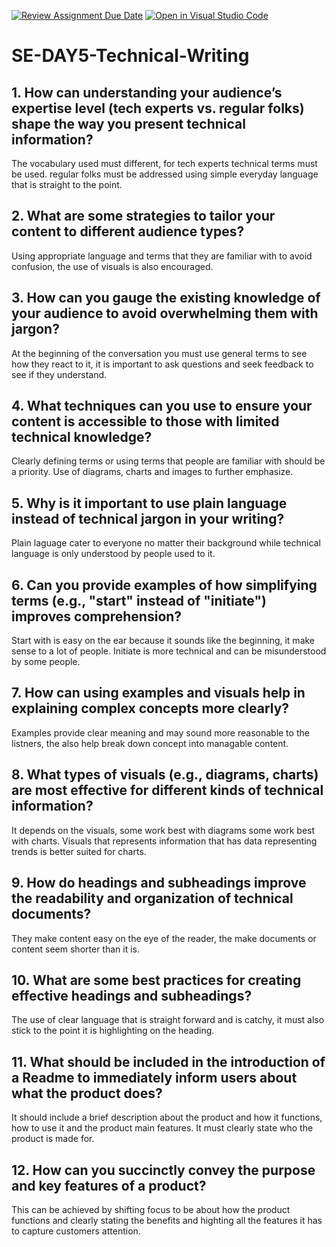 [![Review Assignment Due Date](https://classroom.github.com/assets/deadline-readme-button-22041afd0340ce965d47ae6ef1cefeee28c7c493a6346c4f15d667ab976d596c.svg)](https://classroom.github.com/a/zsAR-pyY)
[![Open in Visual Studio Code](https://classroom.github.com/assets/open-in-vscode-2e0aaae1b6195c2367325f4f02e2d04e9abb55f0b24a779b69b11b9e10269abc.svg)](https://classroom.github.com/online_ide?assignment_repo_id=18606107&assignment_repo_type=AssignmentRepo)
# SE-DAY5-Technical-Writing
## 1. How can understanding your audience’s expertise level (tech experts vs. regular folks) shape the way you present technical information?
The vocabulary used must different, for tech experts technical terms must be used. regular folks must be addressed using simple everyday language that is straight to the point.
## 2. What are some strategies to tailor your content to different audience types?
Using appropriate language and terms that they are familiar with to avoid confusion, the use of visuals is also encouraged.
## 3. How can you gauge the existing knowledge of your audience to avoid overwhelming them with jargon?
At the beginning of the conversation you must use general terms to see how they react to it, it is important to ask questions and seek feedback to see if they understand.
## 4. What techniques can you use to ensure your content is accessible to those with limited technical knowledge?
Clearly defining terms or using terms that people are familiar with should be a priority. Use of diagrams, charts and images to further emphasize.
## 5. Why is it important to use plain language instead of technical jargon in your writing?
Plain laguage cater to everyone no matter their background while technical language is only understood by people used to it.
## 6. Can you provide examples of how simplifying terms (e.g., "start" instead of "initiate") improves comprehension?
Start with is easy on the ear because it sounds like the beginning, it make sense to a lot of people. Initiate is more technical and can be misunderstood by some people.
## 7. How can using examples and visuals help in explaining complex concepts more clearly?
Examples provide clear meaning and may sound more reasonable to the listners, the also help break down concept into managable content.
## 8. What types of visuals (e.g., diagrams, charts) are most effective for different kinds of technical information?
It depends on the visuals, some work best with diagrams some work best with charts. Visuals that represents information that has data representing trends is better suited for charts.
## 9. How do headings and subheadings improve the readability and organization of technical documents?
They make content easy on the eye of the reader, the make documents or content seem shorter than it is.
## 10. What are some best practices for creating effective headings and subheadings?
The use of clear language that is straight forward and is catchy, it must also stick to the point it is highlighting on the heading.
## 11. What should be included in the introduction of a Readme to immediately inform users about what the product does?
It should include a brief description about the product and how it functions, how to use it and the product main features.
It must clearly state who the product is made for.
## 12. How can you succinctly convey the purpose and key features of a product?
This can be achieved by shifting focus to be about how the product functions and clearly stating the benefits and highting all the features it has to capture customers attention.
